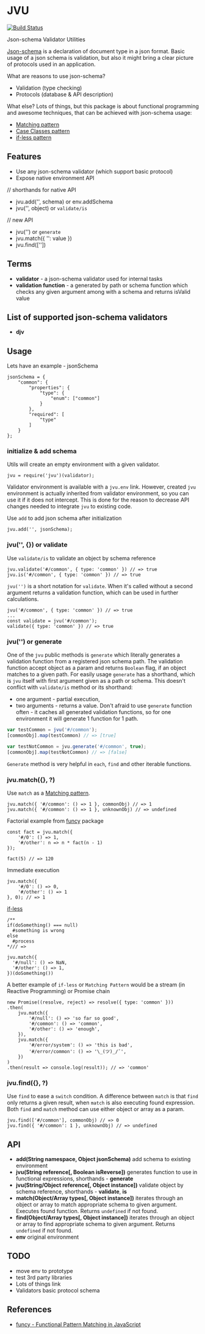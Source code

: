 # JVU

[![Build Status](https://travis-ci.org/korzio/jvu.svg?branch=master)](https://travis-ci.org/korzio/jvu)

Json-schema Validator Utilities

[Json-schema](https://tools.ietf.org/html/draft-zyp-json-schema-04) is a declaration of document type in a json format.
Basic usage of a json schema is validation, but also it might bring a clear picture of protocols used in an application.

What are reasons to use json-schema?
- Validation (type checking)
- Protocols (database & API description)

What else?
Lots of things, but this package is about functional programming and awesome techniques, that can be achieved with json-schema usage:
- [Matching pattern](https://en.wikipedia.org/wiki/Pattern_matching)
- [Case Classes pattern](http://docs.scala-lang.org/tutorials/tour/case-classes.html)
- [if-less pattern](http://alisnic.github.io/posts/ifless/)

## Features

- Use any json-schema validator (which support basic protocol)
- Expose native environment API

// shorthands for native API
- jvu.add('', schema) or env.addSchema
- jvu('', object) or `validate/is`

// new API
- jvu('') or `generate`
- jvu.match({ '': value })
- jvu.find([''])

## Terms

- **validator** - a json-schema validator used for internal tasks
- **validation function** - a generated by path or schema function which checks any given argument among with a schema and returns isValid value

## List of supported json-schema validators

- **djv**
<!-- - **ajv**
- **jjv** -->

## Usage

Lets have an example - jsonSchema

```
jsonSchema = {
    "common": {
        "properties": {
            "type": {
                "enum": ["common"]
            }
        },
        "required": [
            "type"
        ]
    }
};
```

### initialize & add schema

Utils will create an empty environment with a given validator.
```
jvu = require('jvu')(validator);
```

Validator environment is available with a `jvu.env` link. However, created `jvu` environment is actually inherited from validator environment, so you can use it if it does not intercept. This is done for the reason to decrease API changes needed to integrate `jvu` to existing code.

Use `add` to add json schema after initialization
```
jvu.add('', jsonSchema);
```

### jvu('', {}) or validate

Use `validate/is` to validate an object by schema reference
```
jvu.validate('#/common', { type: 'common' }) // => true
jvu.is('#/common', { type: 'common' }) // => true
```

`jvu('')` is a short notation for `validate`.
When it's called without a second argument returns a validation function, which can be used in further calculations.
```
jvu('#/common', { type: 'common' }) // => true
...
const validate = jvu('#/common');
validate({ type: 'common' }) // => true
```

### jvu('') or generate

One of the `jvu` public methods is `generate` which literally generates a validation function from a registered json schema path. The validation function accept object as a param and returns `Boolean` flag, if an object matches to a given path.
For easily usage `generate` has a shorthand, which is `jvu` itself with first argument given as a path or schema. This doesn't conflict with `validate/is` method or its shorthand:
- one argument - partial execution,
- two arguments - returns a value.
Don't afraid to use `generate` function often - it caches all generated validation functions, so for one environment it will generate 1 function for 1 path.
```JavaScript
var testCommon = jvu('#/common');
[commonObj].map(testCommon) // => [true]

var testNotCommon = jvu.generate('#/common', true);
[commonObj].map(testNotCommon) // => [false]
```
`Generate` method is very helpful in `each`, `find` and other iterable functions.

### jvu.match({}, ?)

Use `match` as a [Matching pattern](https://en.wikipedia.org/wiki/Pattern_matching).

```
jvu.match({ '#/common': () => 1 }, commonObj) // => 1
jvu.match({ '#/common': () => 1 }, unknownObj) // => undefined
```

Factorial example from [funcy](https://github.com/bramstein/funcy) package
```
const fact = jvu.match({
    '#/0': () => 1,
    '#/other': n => n * fact(n - 1)
});

fact(5) // => 120
```

Immediate execution
```
jvu.match({
    '#/0': () => 0,
    '#/other': () => 1
}, 0); // => 1
```

[if-less](http://alisnic.github.io/posts/ifless/)
```
/**
if(doSomething() === null)
  #something is wrong
else
  #process
*/// =>

jvu.match({
  '#/null': () => NaN,
  '#/other': () => 1,
})(doSomething())
```

A better example of `if-less` or `Matching Pattern` would be a stream (in Reactive Programming) or Promise chain
```
new Promise((resolve, reject) => resolve({ type: 'common' }))
.then(
    jvu.match({
        '#/null': () => 'so far so good',
        '#/common': () => 'common',
        '#/other': () => 'enough',
    }),
    jvu.match({
        '#/error/system': () => 'this is bad',
        '#/error/common': () => '\_(ツ)_/¯',
    })
)
.then(result => console.log(result)); // => 'common'
```

### jvu.find({}, ?)

Use `find` to ease a `switch` condition. A difference between `match` is that `find` only returns a given result, when `match` is also executing found expression. Both `find` and `match` method can use either object or array as a param.
```
jvu.find(['#/common'], commonObj) // => 0
jvu.find({ '#/common': 1 }, unknownObj) // => undefined
```

## API

- **add(String namespace, Object jsonSchema)** add schema to existing environment
- **jvu(String reference[, Boolean isReverse])** generates function to use in functional expressions, shorthands - **generate**
- **jvu(String/Object reference[, Object instance])** validate object by schema reference, shorthands - **validate**, **is**
- **match(Object/Array types[, Object instance])** iterates through an object or array to match appropriate schema to given argument. Executes found function. Returns `undefined` if not found.
- **find(Object/Array types[, Object instance])** iterates through an object or array to find appropriate schema to given argument. Returns `undefined` if not found.
- **env** original environment

## TODO

- move env to prototype
- test 3rd party libraries
- Lots of things link
- Validators basic protocol schema

## References

- [funcy - Functional Pattern Matching in JavaScript](https://github.com/bramstein/funcy)